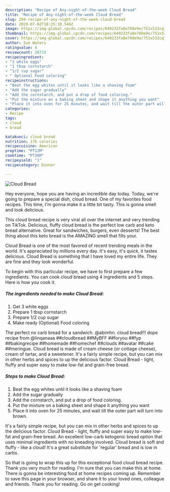 ```yaml
---
description: "Recipe of Any-night-of-the-week Cloud Bread"
title: "Recipe of Any-night-of-the-week Cloud Bread"
slug: 294-recipe-of-any-night-of-the-week-cloud-bread
date: 2020-07-02T18:25:10.546Z
image: https://img-global.cpcdn.com/recipes/649233fa8e760e9e/751x532cq70/cloud-bread-recipe-main-photo.jpg
thumbnail: https://img-global.cpcdn.com/recipes/649233fa8e760e9e/751x532cq70/cloud-bread-recipe-main-photo.jpg
cover: https://img-global.cpcdn.com/recipes/649233fa8e760e9e/751x532cq70/cloud-bread-recipe-main-photo.jpg
author: Sue Waters
ratingvalue: 4
reviewcount: 28733
recipeingredient:
- "3 white eggs"
- "1 tbsp cornstarch"
- "1/2 cup sugar"
- " Optional Food coloring"
recipeinstructions:
- "Beat the egg whites until it looks like a shaving foam"
- "Add the sugar gradually"
- "Add the cornstarch, and put a drop of food coloring."
- "Put the mixture on a baking sheet and shape it anything you want"
- "Place it into oven for 25 minutes, and wait till the outer part will turn into brown."
categories:
- Recipe
tags:
- cloud
- bread

katakunci: cloud bread 
nutrition: 176 calories
recipecuisine: American
preptime: "PT12M"
cooktime: "PT36M"
recipeyield: "1"
recipecategory: Dinner

---
```



![Cloud Bread](https://img-global.cpcdn.com/recipes/649233fa8e760e9e/751x532cq70/cloud-bread-recipe-main-photo.jpg)

Hey everyone, hope you are having an incredible day today. Today, we're going to prepare a special dish, cloud bread. One of my favorites food recipes. This time, I'm gonna make it a little bit tasty. This is gonna smell and look delicious.

This cloud bread recipe is very viral all over the internet and very trending on TikTok. Delicious, fluffy cloud bread is the perfect low carb and keto bread alternative. Great for sandwiches, burgers, even desserts! The best thing about this keto bread is the AMAZING smell that fills your.

Cloud Bread is one of the most favored of recent trending meals in the world. It's appreciated by millions every day. It's easy, it's quick, it tastes delicious. Cloud Bread is something that I have loved my entire life. They are fine and they look wonderful.


To begin with this particular recipe, we have to first prepare a few ingredients. You can cook cloud bread using 4 ingredients and 5 steps. Here is how you cook it.

<!--inarticleads1-->

##### The ingredients needed to make Cloud Bread:

1. Get 3 white eggs
1. Prepare 1 tbsp cornstarch
1. Prepare 1/2 cup sugar
1. Make ready  (Optional) Food coloring


The perfect no carb bread for a sandwich. @abimhn. cloud bread!!! dope recipe from @linqanaaa ##cloudbread ##MyBFF ##foryou ##fyp ##bakingrecipe ##homemade ##homechef ##clouds ##avatar ##cake ##meringue. Cloud bread is made of cream cheese (or cottage cheese), cream of tartar, and a sweetener. It&#39;s a fairly simple recipe, but you can mix in other herbs and spices to up the delicious factor. Cloud Bread - light, fluffy and super easy to make low-fat and grain-free bread. 

<!--inarticleads2-->

##### Steps to make Cloud Bread:

1. Beat the egg whites until it looks like a shaving foam
1. Add the sugar gradually
1. Add the cornstarch, and put a drop of food coloring.
1. Put the mixture on a baking sheet and shape it anything you want
1. Place it into oven for 25 minutes, and wait till the outer part will turn into brown.


It&#39;s a fairly simple recipe, but you can mix in other herbs and spices to up the delicious factor. Cloud Bread - light, fluffy and super easy to make low-fat and grain-free bread. An excellent low-carb ketogenic bread option that uses minimal ingredients with no kneading involved. Cloud bread is soft and fluffy - like a cloud! It&#39;s a great substitute for &#39;regular&#39; bread and is low in carbs. 

So that is going to wrap this up for this exceptional food cloud bread recipe. Thank you very much for reading. I'm sure that you can make this at home. There is gonna be interesting food at home recipes coming up. Remember to save this page in your browser, and share it to your loved ones, colleague and friends. Thank you for reading. Go on get cooking!
